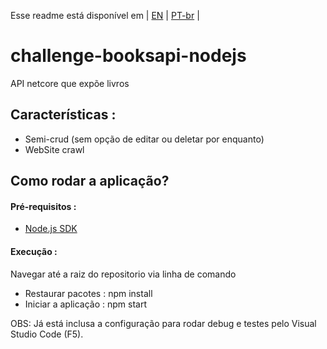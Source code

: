 Esse readme está disponível em
| [EN](./README.md) | [PT-br](./README-pt-br.md) |

# challenge-booksapi-nodejs
API netcore que expõe livros

## Características :
  - Semi-crud (sem opção de editar ou deletar por enquanto)
  - WebSite crawl
  
## Como rodar a aplicação? 
#### Pré-requisitos :
- [Node.js SDK](https://nodejs.org/en/)

#### Execução :
Navegar até a raiz do repositorio via linha de comando 
- Restaurar pacotes : npm install 
- Iniciar a aplicação : npm start 

OBS: Já está inclusa a configuração para rodar debug e testes pelo Visual Studio Code (F5).